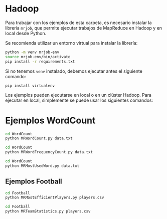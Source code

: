 # Hadoop

Para trabajar con los ejemplos de esta carpeta, es necesario instalar la librería `mrjob`, que permite ejecutar trabajos de MapReduce en Hadoop y en local desde Python.

Se recomienda utilizar un entorno virtual para instalar la librería:

``` bash
python -m venv mrjob-env
source mrjob-env/bin/activate
pip install -r requirements.txt
```

Si no tenemos `venv` instalado, debemos ejecutar antes el siguiente comando:

```         
pip install virtualenv
```

Los ejemplos pueden ejecutarse en local o en un clúster Hadoop. Para ejecutar en local, simplemente se puede usar los siguientes comandos:

# Ejemplos WordCount

``` bash
cd WordCount
python MRWordCount.py data.txt
```

``` bash
cd WordCount
python MRWordFrequencyCount.py data.txt
```

``` bash
cd WordCount
python MRMostUsedWord.py data.txt
```

## Ejemplos Football

``` bash
cd Football
python MRMostEfficientPlayers.py players.csv
```

``` bash
cd Football
python MRTeamStatistics.py players.csv
```